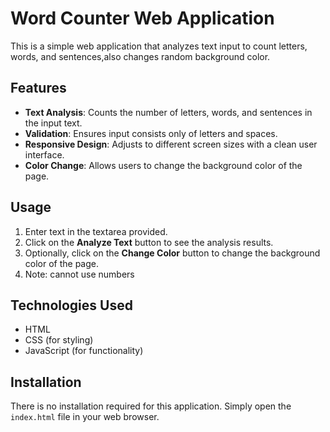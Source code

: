 # Word Counter Web Application

This is a simple web application that analyzes text input to count letters, words, and sentences,also changes random background color.

## Features

- **Text Analysis**: Counts the number of letters, words, and sentences in the input text.
- **Validation**: Ensures input consists only of letters and spaces.
- **Responsive Design**: Adjusts to different screen sizes with a clean user interface.
- **Color Change**: Allows users to change the background color of the page.

## Usage

1. Enter text in the textarea provided.
2. Click on the **Analyze Text** button to see the analysis results.
3. Optionally, click on the **Change Color** button to change the background color of the page.
4. Note: cannot use numbers

## Technologies Used

- HTML
- CSS (for styling)
- JavaScript (for functionality)

## Installation

There is no installation required for this application. Simply open the `index.html` file in your web browser.

